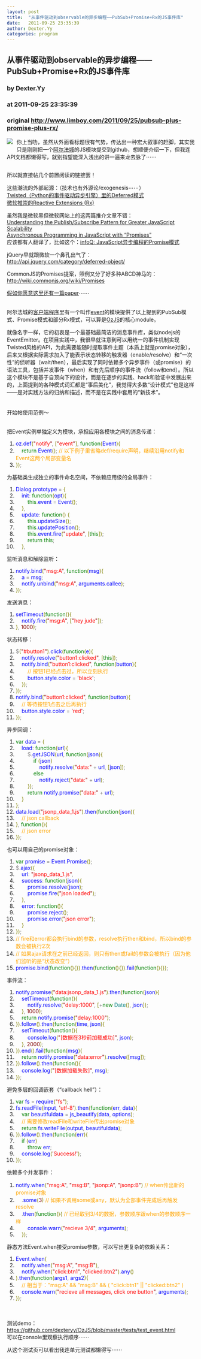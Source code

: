 ```yaml
---
layout: post
title:  "从事件驱动到observable的异步编程——PubSub+Promise+Rx的JS事件库"
date:   2011-09-25 23:35:39
author: Dexter.Yy
categories: program
---
```


## 从事件驱动到observable的异步编程——PubSub+Promise+Rx的JS事件库
### by Dexter.Yy
### at 2011-09-25 23:35:39
### original <http://www.limboy.com/2011/09/25/pubsub-plus-promise-plus-rx/>

<p><a href="http://promotejs.com/"><img src="http://www.limboy.com/wp-content/uploads/2011/09/event_18289736.jpeg" style="float:left;margin:0 10px 10px 0"></a>你上当叻，虽然从外面看标题很有气势，传达出一种宏大叙事的赶脚，其实我只是刚刚把一个<a href="http://alphatown.com">阿尔法城</a>的JS模块提交到github，想顺便介绍一下，但我连API文档都懒得写，就别指望能深入浅出的讲一遍来龙去脉了⋯⋯<br>
<span></span></p>
<div style="clear:left"></div>
<p>所以就直接帖几个前置阅读的链接罢！</p>
<p>这些潮流的外部起源：（技术也有外源论/exogenesis⋯⋯）<br>
<a href="http://twistedmatrix.com/documents/current/core/howto/defer.html">Twisted（Python的事件驱动异步引擎）里的Deferred模式</a><br>
<a href="http://msdn.microsoft.com/en-us/data/gg577609">微软推崇的Reactive Extensions (Rx)</a></p>
<p>虽然我是微软黑但微软网站上的这两篇推介文章不错：<br>
<a href="http://msdn.microsoft.com/en-us/scriptjunkie/hh201955">Understanding the Publish/Subscribe Pattern for Greater JavaScript Scalability</a><br>
<a href="http://blogs.msdn.com/b/ie/archive/2011/09/11/asynchronous-programming-in-javascript-with-promises.aspx">Asynchronous Programming in JavaScript with “Promises”</a><br>
应该都有人翻译了，比如这个：<a href="http://www.infoq.com/cn/news/2011/09/js-promise">infoQ: JavaScript异步编程的Promise模式</a></p>
<p>jQuery早就跟微软一个鼻孔出气了：<br>
<a href="http://api.jquery.com/category/deferred-object/">http://api.jquery.com/category/deferred-object/</a></p>
<p>CommonJS的Promises提案，照例又分了好多种ABCD神马的：<br>
<a href="http://wiki.commonjs.org/wiki/Promises">http://wiki.commonjs.org/wiki/Promises</a></p>
<p><a href="http://www.cs.brown.edu/%7Esk/Publications/Papers/Published/mgbcgbk-flapjax/">假如你愿意这里还有一篇paper</a>⋯⋯<br>
<br></p>
<p>阿尔法城的<a href="http://www.limboy.com/2011/07/10/mvc-behind-alphatown/">客户端程序</a>里有一个叫作<a href="https://github.com/dexteryy/OzJS/blob/master/mod/event.js">event</a>的模块提供了以上提到的PubSub模式、Promise模式和部分Rx模式，可以算是<a href="https://github.com/dexteryy/OzJS">OzJS</a>的核心module。</p>
<p>就像名字一样，它的初衷是一个最基础最简洁的消息事件库，类似nodejs的EventEmitter。在项目实践中，我很早就注意到可以用统一的事件机制实现Twisted风格的API，为此需要能随时提取事件主题（本质上就是promise对象），后来又根据实际需求加入了能表示状态转移的触发器（enable/resolve）和“一次性”的侦听器（wait/then），最后实现了同时依赖多个异步事件（或promise）的语法工具，包括并发事件（when）和有先后顺序的事件流（follow和end）。所以这个模块不是基于自顶向下的设计，而是在逐步的实践、hack和验证中发展出来的，上面提到的各种模式词汇都是“事后美化”，我觉得大多数“设计模式”也是这样——是对实践方法的归纳和描述，而不是在实践中套用的“新技术”。<br>
<br><br>
开始帖使用范例～<br>
<br></p>
<p>把Event实例单独定义为模块，承担应用各模块之间的消息传递：</p>
<div><ol title="Double click to hide line number."><li><span style="color:Blue">oz</span><span style="color:Gray">.</span><span style="color:Blue">def</span><span style="color:Olive">(</span><span style="color:#8b0000">&quot;</span><span style="color:Red">notify</span><span style="color:#8b0000">&quot;</span><span style="color:Gray">, </span><span style="color:Olive">[</span><span style="color:#8b0000">&quot;</span><span style="color:Red">event</span><span style="color:#8b0000">&quot;</span><span style="color:Olive">]</span><span style="color:Gray">, </span><span style="color:Green">function</span><span style="color:Olive">(</span><span style="color:Blue">Event</span><span style="color:Olive">){</span></li>
<li><span style="color:Gray">    </span><span style="color:Green">return</span><span style="color:Gray"> </span><span style="color:Blue">Event</span><span style="color:Olive">()</span><span style="color:Gray">; </span><span style="color:#ffa500">// 以下例子里省略def/require声明，继续沿用notify和Event这两个局部变量名</span></li>
<li><span style="color:Olive">})</span><span style="color:Gray">;</span></li></ol></div>
<p>为基础类生成独立的事件命名空间，不依赖应用级的全局事件：</p>
<div><ol title="Double click to hide line number."><li><span style="color:Blue">Dialog</span><span style="color:Gray">.</span><span style="color:Blue">prototype</span><span style="color:Gray"> = </span><span style="color:Olive">{</span></li>
<li><span style="color:Gray">    </span><span style="color:Blue">init</span><span style="color:Gray">: </span><span style="color:Green">function</span><span style="color:Olive">(</span><span style="color:Blue">opt</span><span style="color:Olive">){</span></li>
<li><span style="color:Gray">        </span><span style="color:Green">this</span><span style="color:Gray">.</span><span style="color:Blue">event</span><span style="color:Gray"> = </span><span style="color:Blue">Event</span><span style="color:Olive">()</span><span style="color:Gray">;</span></li>
<li><span style="color:Gray">    </span><span style="color:Olive">}</span><span style="color:Gray">,</span></li>
<li><span style="color:Gray">    </span><span style="color:Blue">update</span><span style="color:Gray">: </span><span style="color:Green">function</span><span style="color:Olive">()</span><span style="color:Gray"> </span><span style="color:Olive">{</span></li>
<li><span style="color:Gray">        </span><span style="color:Green">this</span><span style="color:Gray">.</span><span style="color:Blue">updateSize</span><span style="color:Olive">()</span><span style="color:Gray">;</span></li>
<li><span style="color:Gray">        </span><span style="color:Green">this</span><span style="color:Gray">.</span><span style="color:Blue">updatePosition</span><span style="color:Olive">()</span><span style="color:Gray">;</span></li>
<li><span style="color:Gray">        </span><span style="color:Green">this</span><span style="color:Gray">.</span><span style="color:Blue">event</span><span style="color:Gray">.</span><span style="color:Blue">fire</span><span style="color:Olive">(</span><span style="color:#8b0000">&quot;</span><span style="color:Red">update</span><span style="color:#8b0000">&quot;</span><span style="color:Gray">, </span><span style="color:Olive">[</span><span style="color:Green">this</span><span style="color:Olive">])</span><span style="color:Gray">;</span></li>
<li><span style="color:Gray">        </span><span style="color:Green">return</span><span style="color:Gray"> </span><span style="color:Green">this</span><span style="color:Gray">;</span></li>
<li><span style="color:Gray">    </span><span style="color:Olive">}</span><span style="color:Gray">,</span></li></ol></div>
<p>监听消息和解除监听：</p>
<div><ol title="Double click to hide line number."><li><span style="color:Blue">notify</span><span style="color:Gray">.</span><span style="color:Blue">bind</span><span style="color:Olive">(</span><span style="color:#8b0000">&quot;</span><span style="color:Red">msg:A</span><span style="color:#8b0000">&quot;</span><span style="color:Gray">, </span><span style="color:Green">function</span><span style="color:Olive">(</span><span style="color:Blue">msg</span><span style="color:Olive">){</span></li>
<li><span style="color:Gray">    </span><span style="color:Blue">a</span><span style="color:Gray"> = </span><span style="color:Blue">msg</span><span style="color:Gray">;</span></li>
<li><span style="color:Gray">    </span><span style="color:Blue">notify</span><span style="color:Gray">.</span><span style="color:Blue">unbind</span><span style="color:Olive">(</span><span style="color:#8b0000">&quot;</span><span style="color:Red">msg:A</span><span style="color:#8b0000">&quot;</span><span style="color:Gray">, </span><span style="color:Blue">arguments</span><span style="color:Gray">.</span><span style="color:Blue">callee</span><span style="color:Olive">)</span><span style="color:Gray">;</span></li>
<li><span style="color:Olive">})</span><span style="color:Gray">;</span></li></ol></div>
<p>发送消息：</p>
<div><ol title="Double click to hide line number."><li><span style="color:Blue">setTimeout</span><span style="color:Olive">(</span><span style="color:Green">function</span><span style="color:Olive">(){</span></li>
<li><span style="color:Gray">    </span><span style="color:Blue">notify</span><span style="color:Gray">.</span><span style="color:Blue">fire</span><span style="color:Olive">(</span><span style="color:#8b0000">&quot;</span><span style="color:Red">msg:A</span><span style="color:#8b0000">&quot;</span><span style="color:Gray">, </span><span style="color:Olive">[</span><span style="color:#8b0000">&quot;</span><span style="color:Red">hey jude</span><span style="color:#8b0000">&quot;</span><span style="color:Olive">])</span><span style="color:Gray">;</span></li>
<li><span style="color:Olive">}</span><span style="color:Gray">, </span><span style="color:Maroon">1000</span><span style="color:Olive">)</span><span style="color:Gray">;</span></li></ol></div>
<p>状态转移：</p>
<div><ol title="Double click to hide line number."><li><span style="color:Gray">$</span><span style="color:Olive">(</span><span style="color:#8b0000">&quot;</span><span style="color:Red">#button1</span><span style="color:#8b0000">&quot;</span><span style="color:Olive">)</span><span style="color:Gray">.</span><span style="color:Blue">click</span><span style="color:Olive">(</span><span style="color:Green">function</span><span style="color:Olive">(</span><span style="color:Blue">e</span><span style="color:Olive">){</span></li>
<li><span style="color:Gray">    </span><span style="color:Blue">notify</span><span style="color:Gray">.</span><span style="color:Blue">resolve</span><span style="color:Olive">(</span><span style="color:#8b0000">&quot;</span><span style="color:Red">button1:clicked</span><span style="color:#8b0000">&quot;</span><span style="color:Gray">, </span><span style="color:Olive">[</span><span style="color:Green">this</span><span style="color:Olive">])</span><span style="color:Gray">;</span></li>
<li><span style="color:Gray">    </span><span style="color:Blue">notify</span><span style="color:Gray">.</span><span style="color:Blue">bind</span><span style="color:Olive">(</span><span style="color:#8b0000">&quot;</span><span style="color:Red">button1:clicked</span><span style="color:#8b0000">&quot;</span><span style="color:Gray">, </span><span style="color:Green">function</span><span style="color:Olive">(</span><span style="color:Blue">button</span><span style="color:Olive">){</span></li>
<li><span style="color:Gray">        </span><span style="color:#ffa500">// 按钮1已经点击过，所以立刻执行</span></li>
<li><span style="color:Gray">        </span><span style="color:Blue">button</span><span style="color:Gray">.</span><span style="color:Blue">style</span><span style="color:Gray">.</span><span style="color:Blue">color</span><span style="color:Gray"> = </span><span style="color:#8b0000">'</span><span style="color:Red">black</span><span style="color:#8b0000">'</span><span style="color:Gray">;</span></li>
<li><span style="color:Gray">    </span><span style="color:Olive">})</span><span style="color:Gray">;</span></li>
<li><span style="color:Olive">})</span><span style="color:Gray">;</span></li>
<li><span style="color:Blue">notify</span><span style="color:Gray">.</span><span style="color:Blue">bind</span><span style="color:Olive">(</span><span style="color:#8b0000">&quot;</span><span style="color:Red">button1:clicked</span><span style="color:#8b0000">&quot;</span><span style="color:Gray">, </span><span style="color:Green">function</span><span style="color:Olive">(</span><span style="color:Blue">button</span><span style="color:Olive">){</span></li>
<li><span style="color:Gray">    </span><span style="color:#ffa500">// 等待按钮1点击之后再执行</span></li>
<li><span style="color:Gray">    </span><span style="color:Blue">button</span><span style="color:Gray">.</span><span style="color:Blue">style</span><span style="color:Gray">.</span><span style="color:Blue">color</span><span style="color:Gray"> = </span><span style="color:#8b0000">'</span><span style="color:Red">red</span><span style="color:#8b0000">'</span><span style="color:Gray">;</span></li>
<li><span style="color:Olive">})</span><span style="color:Gray">;</span></li></ol></div>
<p>异步回调：</p>
<div><ol title="Double click to hide line number."><li><span style="color:Green">var</span><span style="color:Gray"> </span><span style="color:Blue">data</span><span style="color:Gray"> = </span><span style="color:Olive">{</span></li>
<li><span style="color:Gray">    </span><span style="color:Blue">load</span><span style="color:Gray">: </span><span style="color:Green">function</span><span style="color:Olive">(</span><span style="color:Blue">url</span><span style="color:Olive">){</span></li>
<li><span style="color:Gray">        $.</span><span style="color:Blue">getJSON</span><span style="color:Olive">(</span><span style="color:Blue">url</span><span style="color:Gray">, </span><span style="color:Green">function</span><span style="color:Olive">(</span><span style="color:Blue">json</span><span style="color:Olive">){</span></li>
<li><span style="color:Gray">            </span><span style="color:Green">if</span><span style="color:Gray"> </span><span style="color:Olive">(</span><span style="color:Blue">json</span><span style="color:Olive">)</span></li>
<li><span style="color:Gray">                </span><span style="color:Blue">notify</span><span style="color:Gray">.</span><span style="color:Blue">resolve</span><span style="color:Olive">(</span><span style="color:#8b0000">&quot;</span><span style="color:Red">data:</span><span style="color:#8b0000">&quot;</span><span style="color:Gray"> + </span><span style="color:Blue">url</span><span style="color:Gray">, </span><span style="color:Olive">[</span><span style="color:Blue">json</span><span style="color:Olive">])</span><span style="color:Gray">;</span></li>
<li><span style="color:Gray">            </span><span style="color:Green">else</span></li>
<li><span style="color:Gray">                </span><span style="color:Blue">notify</span><span style="color:Gray">.</span><span style="color:Blue">reject</span><span style="color:Olive">(</span><span style="color:#8b0000">&quot;</span><span style="color:Red">data:</span><span style="color:#8b0000">&quot;</span><span style="color:Gray"> + </span><span style="color:Blue">url</span><span style="color:Olive">)</span><span style="color:Gray">;</span></li>
<li><span style="color:Gray">        </span><span style="color:Olive">})</span><span style="color:Gray">;</span></li>
<li><span style="color:Gray">        </span><span style="color:Green">return</span><span style="color:Gray"> </span><span style="color:Blue">notify</span><span style="color:Gray">.</span><span style="color:Blue">promise</span><span style="color:Olive">(</span><span style="color:#8b0000">&quot;</span><span style="color:Red">data:</span><span style="color:#8b0000">&quot;</span><span style="color:Gray"> + </span><span style="color:Blue">url</span><span style="color:Olive">)</span><span style="color:Gray">;</span></li>
<li><span style="color:Gray">    </span><span style="color:Olive">}</span></li>
<li><span style="color:Olive">}</span><span style="color:Gray">;</span></li>
<li><span style="color:Blue">data</span><span style="color:Gray">.</span><span style="color:Blue">load</span><span style="color:Olive">(</span><span style="color:#8b0000">&quot;</span><span style="color:Red">jsonp_data_1.js</span><span style="color:#8b0000">&quot;</span><span style="color:Olive">)</span><span style="color:Gray">.</span><span style="color:Blue">then</span><span style="color:Olive">(</span><span style="color:Green">function</span><span style="color:Olive">(</span><span style="color:Blue">json</span><span style="color:Olive">){</span></li>
<li><span style="color:Gray">    </span><span style="color:#ffa500">// json callback</span></li>
<li><span style="color:Olive">}</span><span style="color:Gray">, </span><span style="color:Green">function</span><span style="color:Olive">(){</span></li>
<li><span style="color:Gray">    </span><span style="color:#ffa500">// json error </span></li>
<li><span style="color:Olive">})</span><span style="color:Gray">;</span></li></ol></div>
<p>也可以用自己的promise对象：</p>
<div><ol title="Double click to hide line number."><li><span style="color:Green">var</span><span style="color:Gray"> </span><span style="color:Blue">promise</span><span style="color:Gray"> = </span><span style="color:Blue">Event</span><span style="color:Gray">.</span><span style="color:Blue">Promise</span><span style="color:Olive">()</span><span style="color:Gray">;</span></li>
<li><span style="color:Gray">$.</span><span style="color:Blue">ajax</span><span style="color:Olive">({</span></li>
<li><span style="color:Gray">    </span><span style="color:Blue">url</span><span style="color:Gray">: </span><span style="color:#8b0000">&quot;</span><span style="color:Red">jsonp_data_1.js</span><span style="color:#8b0000">&quot;</span><span style="color:Gray">,</span></li>
<li><span style="color:Gray">    </span><span style="color:Blue">success</span><span style="color:Gray">: </span><span style="color:Green">function</span><span style="color:Olive">(</span><span style="color:Blue">json</span><span style="color:Olive">){</span></li>
<li><span style="color:Gray">        </span><span style="color:Blue">promise</span><span style="color:Gray">.</span><span style="color:Blue">resolve</span><span style="color:Olive">(</span><span style="color:Blue">json</span><span style="color:Olive">)</span><span style="color:Gray">;</span></li>
<li><span style="color:Gray">        </span><span style="color:Blue">promise</span><span style="color:Gray">.</span><span style="color:Blue">fire</span><span style="color:Olive">(</span><span style="color:#8b0000">&quot;</span><span style="color:Red">json loaded</span><span style="color:#8b0000">&quot;</span><span style="color:Olive">)</span><span style="color:Gray">;</span></li>
<li><span style="color:Gray">    </span><span style="color:Olive">}</span><span style="color:Gray">,</span></li>
<li><span style="color:Gray">    </span><span style="color:Blue">error</span><span style="color:Gray">: </span><span style="color:Green">function</span><span style="color:Olive">(){</span></li>
<li><span style="color:Gray">        </span><span style="color:Blue">promise</span><span style="color:Gray">.</span><span style="color:Blue">reject</span><span style="color:Olive">()</span><span style="color:Gray">;</span></li>
<li><span style="color:Gray">        </span><span style="color:Blue">promise</span><span style="color:Gray">.</span><span style="color:Blue">error</span><span style="color:Olive">(</span><span style="color:#8b0000">&quot;</span><span style="color:Red">json error</span><span style="color:#8b0000">&quot;</span><span style="color:Olive">)</span><span style="color:Gray">;</span></li>
<li><span style="color:Gray">    </span><span style="color:Olive">}</span></li>
<li><span style="color:Olive">})</span><span style="color:Gray">;</span></li>
<li><span style="color:#ffa500">// fire和error都会执行bind的参数，resolve执行then和bind，所以bind的参数会被执行2次</span></li>
<li><span style="color:#ffa500">// 如果ajax请求在之前已经返回，则只有then或fail的参数会被执行（因为他们监听的是“状态改变”）</span></li>
<li><span style="color:Blue">promise</span><span style="color:Gray">.</span><span style="color:Blue">bind</span><span style="color:Olive">(</span><span style="color:Green">function</span><span style="color:Olive">(){})</span><span style="color:Gray">.</span><span style="color:Blue">then</span><span style="color:Olive">(</span><span style="color:Green">function</span><span style="color:Olive">(){})</span><span style="color:Gray">.</span><span style="color:Blue">fail</span><span style="color:Olive">(</span><span style="color:Green">function</span><span style="color:Olive">(){})</span><span style="color:Gray">;</span></li></ol></div>
<p>事件流：</p>
<div><ol title="Double click to hide line number."><li><span style="color:Blue">notify</span><span style="color:Gray">.</span><span style="color:Blue">promise</span><span style="color:Olive">(</span><span style="color:#8b0000">&quot;</span><span style="color:Red">data:jsonp_data_1.js</span><span style="color:#8b0000">&quot;</span><span style="color:Olive">)</span><span style="color:Gray">.</span><span style="color:Blue">then</span><span style="color:Olive">(</span><span style="color:Green">function</span><span style="color:Olive">(</span><span style="color:Blue">json</span><span style="color:Olive">){</span></li>
<li><span style="color:Gray">    </span><span style="color:Blue">setTimeout</span><span style="color:Olive">(</span><span style="color:Green">function</span><span style="color:Olive">(){</span></li>
<li><span style="color:Gray">        </span><span style="color:Blue">notify</span><span style="color:Gray">.</span><span style="color:Blue">resolve</span><span style="color:Olive">(</span><span style="color:#8b0000">&quot;</span><span style="color:Red">delay:1000</span><span style="color:#8b0000">&quot;</span><span style="color:Gray">, </span><span style="color:Olive">[</span><span style="color:Gray">+</span><span style="color:Green">new</span><span style="color:Gray"> </span><span style="color:Teal">Date</span><span style="color:Olive">()</span><span style="color:Gray">, </span><span style="color:Blue">json</span><span style="color:Olive">])</span><span style="color:Gray">;</span></li>
<li><span style="color:Gray">    </span><span style="color:Olive">}</span><span style="color:Gray">, </span><span style="color:Maroon">1000</span><span style="color:Olive">)</span><span style="color:Gray">;</span></li>
<li><span style="color:Gray">    </span><span style="color:Green">return</span><span style="color:Gray"> </span><span style="color:Blue">notify</span><span style="color:Gray">.</span><span style="color:Blue">promise</span><span style="color:Olive">(</span><span style="color:#8b0000">&quot;</span><span style="color:Red">delay:1000</span><span style="color:#8b0000">&quot;</span><span style="color:Olive">)</span><span style="color:Gray">;</span></li>
<li><span style="color:Olive">})</span><span style="color:Gray">.</span><span style="color:Blue">follow</span><span style="color:Olive">()</span><span style="color:Gray">.</span><span style="color:Blue">then</span><span style="color:Olive">(</span><span style="color:Green">function</span><span style="color:Olive">(</span><span style="color:Blue">time</span><span style="color:Gray">, </span><span style="color:Blue">json</span><span style="color:Olive">){</span></li>
<li><span style="color:Gray">    </span><span style="color:Blue">setTimeout</span><span style="color:Olive">(</span><span style="color:Green">function</span><span style="color:Olive">(){</span></li>
<li><span style="color:Gray">        </span><span style="color:Blue">console</span><span style="color:Gray">.</span><span style="color:Blue">log</span><span style="color:Olive">(</span><span style="color:#8b0000">&quot;</span><span style="color:Red">[数据在3秒前加载成功]</span><span style="color:#8b0000">&quot;</span><span style="color:Gray">, </span><span style="color:Blue">json</span><span style="color:Olive">)</span><span style="color:Gray">;</span></li>
<li><span style="color:Gray">    </span><span style="color:Olive">}</span><span style="color:Gray">, </span><span style="color:Maroon">2000</span><span style="color:Olive">)</span><span style="color:Gray">;</span></li>
<li><span style="color:Olive">})</span><span style="color:Gray">.</span><span style="color:Blue">end</span><span style="color:Olive">()</span><span style="color:Gray">.</span><span style="color:Blue">fail</span><span style="color:Olive">(</span><span style="color:Green">function</span><span style="color:Olive">(</span><span style="color:Blue">msg</span><span style="color:Olive">){</span></li>
<li><span style="color:Gray">    </span><span style="color:Green">return</span><span style="color:Gray"> </span><span style="color:Blue">notify</span><span style="color:Gray">.</span><span style="color:Blue">promise</span><span style="color:Olive">(</span><span style="color:#8b0000">&quot;</span><span style="color:Red">data:error</span><span style="color:#8b0000">&quot;</span><span style="color:Olive">)</span><span style="color:Gray">.</span><span style="color:Blue">resolve</span><span style="color:Olive">([</span><span style="color:Blue">msg</span><span style="color:Olive">])</span><span style="color:Gray">;</span></li>
<li><span style="color:Olive">})</span><span style="color:Gray">.</span><span style="color:Blue">follow</span><span style="color:Olive">()</span><span style="color:Gray">.</span><span style="color:Blue">then</span><span style="color:Olive">(</span><span style="color:Green">function</span><span style="color:Olive">(){</span></li>
<li><span style="color:Gray">    </span><span style="color:Blue">console</span><span style="color:Gray">.</span><span style="color:Blue">log</span><span style="color:Olive">(</span><span style="color:#8b0000">&quot;</span><span style="color:Red">[数据加载失败]</span><span style="color:#8b0000">&quot;</span><span style="color:Gray">, </span><span style="color:Blue">msg</span><span style="color:Olive">)</span><span style="color:Gray">;</span></li>
<li><span style="color:Olive">})</span><span style="color:Gray">;</span></li></ol></div>
<p>避免多层的回调嵌套（“callback hell”）：</p>
<div><ol title="Double click to hide line number."><li><span style="color:Green">var</span><span style="color:Gray"> </span><span style="color:Blue">fs</span><span style="color:Gray"> = </span><span style="color:Blue">require</span><span style="color:Olive">(</span><span style="color:#8b0000">&quot;</span><span style="color:Red">fs</span><span style="color:#8b0000">&quot;</span><span style="color:Olive">)</span><span style="color:Gray">;</span></li>
<li><span style="color:Blue">fs</span><span style="color:Gray">.</span><span style="color:Blue">readFile</span><span style="color:Olive">(</span><span style="color:Blue">input</span><span style="color:Gray">, </span><span style="color:#8b0000">'</span><span style="color:Red">utf-8</span><span style="color:#8b0000">'</span><span style="color:Olive">)</span><span style="color:Gray">.</span><span style="color:Blue">then</span><span style="color:Olive">(</span><span style="color:Green">function</span><span style="color:Olive">(</span><span style="color:Blue">err</span><span style="color:Gray">, </span><span style="color:Blue">data</span><span style="color:Olive">){</span></li>
<li><span style="color:Gray">    </span><span style="color:Green">var</span><span style="color:Gray"> </span><span style="color:Blue">beautifuldata</span><span style="color:Gray"> = </span><span style="color:Blue">js_beautify</span><span style="color:Olive">(</span><span style="color:Blue">data</span><span style="color:Gray">, </span><span style="color:Blue">options</span><span style="color:Olive">)</span><span style="color:Gray">;</span></li>
<li><span style="color:Gray">    </span><span style="color:#ffa500">// 需要修改readFile和writeFile传出promise对象</span></li>
<li><span style="color:Gray">    </span><span style="color:Green">return</span><span style="color:Gray"> </span><span style="color:Blue">fs</span><span style="color:Gray">.</span><span style="color:Blue">writeFile</span><span style="color:Olive">(</span><span style="color:Blue">output</span><span style="color:Gray">, </span><span style="color:Blue">beautifuldata</span><span style="color:Olive">)</span><span style="color:Gray">;</span></li>
<li><span style="color:Olive">})</span><span style="color:Gray">.</span><span style="color:Blue">follow</span><span style="color:Olive">()</span><span style="color:Gray">.</span><span style="color:Blue">then</span><span style="color:Olive">(</span><span style="color:Green">function</span><span style="color:Olive">(</span><span style="color:Blue">err</span><span style="color:Olive">){</span></li>
<li><span style="color:Gray">    </span><span style="color:Green">if</span><span style="color:Gray"> </span><span style="color:Olive">(</span><span style="color:Blue">err</span><span style="color:Olive">)</span></li>
<li><span style="color:Gray">        </span><span style="color:Green">throw</span><span style="color:Gray"> </span><span style="color:Blue">err</span><span style="color:Gray">;</span></li>
<li><span style="color:Gray">    </span><span style="color:Blue">console</span><span style="color:Gray">.</span><span style="color:Blue">log</span><span style="color:Olive">(</span><span style="color:#8b0000">'</span><span style="color:Red">Success!</span><span style="color:#8b0000">'</span><span style="color:Olive">)</span><span style="color:Gray">;</span></li>
<li><span style="color:Olive">})</span><span style="color:Gray">;</span></li></ol></div>
<p>依赖多个并发事件：</p>
<div><ol title="Double click to hide line number."><li><span style="color:Blue">notify</span><span style="color:Gray">.</span><span style="color:Blue">when</span><span style="color:Olive">(</span><span style="color:#8b0000">&quot;</span><span style="color:Red">msg:A</span><span style="color:#8b0000">&quot;</span><span style="color:Gray">, </span><span style="color:#8b0000">&quot;</span><span style="color:Red">msg:B</span><span style="color:#8b0000">&quot;</span><span style="color:Gray">, </span><span style="color:#8b0000">&quot;</span><span style="color:Red">jsonp:A</span><span style="color:#8b0000">&quot;</span><span style="color:Gray">, </span><span style="color:#8b0000">&quot;</span><span style="color:Red">jsonp:B</span><span style="color:#8b0000">&quot;</span><span style="color:Olive">)</span><span style="color:Gray"> </span><span style="color:#ffa500">// when传出新的promise对象</span></li>
<li><span style="color:Gray">    .</span><span style="color:Blue">some</span><span style="color:Olive">(</span><span style="color:Maroon">3</span><span style="color:Olive">)</span><span style="color:Gray"> </span><span style="color:#ffa500">// 如果不调用some或any，默认为全部事件完成后再触发resolve </span></li>
<li><span style="color:Gray">    .</span><span style="color:Blue">then</span><span style="color:Olive">(</span><span style="color:Green">function</span><span style="color:Olive">(){</span><span style="color:Gray"> </span><span style="color:#ffa500">// 已经取到3/4的数据，参数顺序跟when的参数顺序一样</span></li>
<li><span style="color:Gray">        </span><span style="color:Blue">console</span><span style="color:Gray">.</span><span style="color:Blue">warn</span><span style="color:Olive">(</span><span style="color:#8b0000">&quot;</span><span style="color:Red">recieve 3/4</span><span style="color:#8b0000">&quot;</span><span style="color:Gray">, </span><span style="color:Blue">arguments</span><span style="color:Olive">)</span><span style="color:Gray">;</span></li>
<li><span style="color:Gray">    </span><span style="color:Olive">})</span><span style="color:Gray">;</span></li></ol></div>
<p>静态方法Event.when接受promise参数，可以写出更复杂的依赖关系：</p>
<div><ol title="Double click to hide line number."><li><span style="color:Blue">Event</span><span style="color:Gray">.</span><span style="color:Blue">when</span><span style="color:Olive">(</span></li>
<li><span style="color:Gray">    </span><span style="color:Blue">notify</span><span style="color:Gray">.</span><span style="color:Blue">when</span><span style="color:Olive">(</span><span style="color:#8b0000">&quot;</span><span style="color:Red">msg:A</span><span style="color:#8b0000">&quot;</span><span style="color:Gray">, </span><span style="color:#8b0000">&quot;</span><span style="color:Red">msg:B</span><span style="color:#8b0000">&quot;</span><span style="color:Olive">)</span><span style="color:Gray">, </span></li>
<li><span style="color:Gray">    </span><span style="color:Blue">notify</span><span style="color:Gray">.</span><span style="color:Blue">when</span><span style="color:Olive">(</span><span style="color:#8b0000">&quot;</span><span style="color:Red">click:btn1</span><span style="color:#8b0000">&quot;</span><span style="color:Gray">, </span><span style="color:#8b0000">&quot;</span><span style="color:Red">clicked:btn2</span><span style="color:#8b0000">&quot;</span><span style="color:Olive">)</span><span style="color:Gray">.</span><span style="color:Blue">any</span><span style="color:Olive">()</span></li>
<li><span style="color:Olive">)</span><span style="color:Gray">.</span><span style="color:Blue">then</span><span style="color:Olive">(</span><span style="color:Green">function</span><span style="color:Olive">(</span><span style="color:Blue">args1</span><span style="color:Gray">, </span><span style="color:Blue">args2</span><span style="color:Olive">){</span></li>
<li><span style="color:Gray">    </span><span style="color:#ffa500">// 相当于：&quot;msg:A&quot; &amp;&amp; &quot;msg:B&quot; &amp;&amp; ( &quot;click:btn1&quot; || &quot;clicked:btn2&quot; )</span></li>
<li><span style="color:Gray">    </span><span style="color:Blue">console</span><span style="color:Gray">.</span><span style="color:Blue">warn</span><span style="color:Olive">(</span><span style="color:#8b0000">&quot;</span><span style="color:Red">recieve all messages, click one button</span><span style="color:#8b0000">&quot;</span><span style="color:Gray">, </span><span style="color:Blue">arguments</span><span style="color:Olive">)</span><span style="color:Gray">;</span></li>
<li><span style="color:Olive">})</span><span style="color:Gray">;</span></li></ol></div>
<p><br><br>
测试demo：<a href="https://github.com/dexteryy/OzJS/blob/master/tests/test_event.html">https://github.com/dexteryy/OzJS/blob/master/tests/test_event.html</a><br>
可以在console里观察执行顺序⋯⋯</p>
<p>从这个测试页可以看出我连单元测试都懒得写⋯⋯<br>
<br></p>